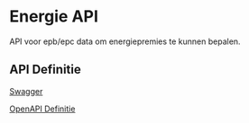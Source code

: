 # Energie API

API voor epb/epc data om energiepremies te kunnen bepalen.

## API Definitie

[Swagger](https://ovo000090.github.io/VEKA_REST_API/?urls.primaryName=V1+-+Energiepremies+API+-+TEST)

[OpenAPI Definitie](../energiepremies/energiepremies-api-test-v1.yaml)
